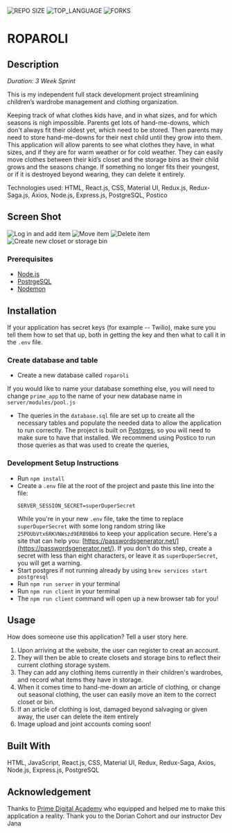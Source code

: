 <!-- ![MIT LICENSE](https://img.shields.io/github/license/scottbromander/the_marketplace.svg?style=flat-square) -->
![REPO SIZE](https://img.shields.io/github/repo-size/scottbromander/the_marketplace.svg?style=flat-square)
![TOP_LANGUAGE](https://img.shields.io/github/languages/top/scottbromander/the_marketplace.svg?style=flat-square)
![FORKS](https://img.shields.io/github/forks/scottbromander/the_marketplace.svg?style=social)

# ROPAROLI

## Description

_Duration: 3 Week Sprint_

This is my independent full stack development project streamlining children’s wardrobe management and clothing organization.

Keeping track of what clothes kids have, and in what sizes, and for which seasons is nigh impossible. Parents get lots of hand-me-downs, which don't always fit their oldest yet, which need to be stored. Then parents may need to store hand-me-downs for their next child until they grow into them. This application will allow parents to see what clothes they have, in what sizes, and if they are for warm weather or for cold weather. They can easily move clothes between their kid’s closet and the storage bins as their child grows and the seasons change. If something no longer fits their youngest, or if it is destroyed beyond wearing, they can delete it entirely. 

Technologies used: HTML, React.js, CSS, Material UI, Redux.js, Redux-Saga.js, Axios, Node.js, Express.js, PostgreSQL, Postico

## Screen Shot

![Log in and add item](https://i.makeagif.com/media/9-16-2022/lxv2zW.gif "roparoli_part_1")
![Move item](https://i.makeagif.com/media/9-16-2022/QecxB6.gif "roparoli_part_2")
![Delete item](https://i.makeagif.com/media/9-16-2022/IFQKUD.gif "roparoli_part_3")
![Create new closet or storage bin](https://i.makeagif.com/media/9-16-2022/MerYYw.gif "roparoli_part_4")

### Prerequisites

- [Node.js](https://nodejs.org/en/)
- [PostrgeSQL](https://www.postgresql.org/)
- [Nodemon](https://nodemon.io/)

## Installation

If your application has secret keys (for example --  Twilio), make sure you tell them how to set that up, both in getting the key and then what to call it in the `.env` file.

### Create database and table

- Create a new database called `roparoli`

If you would like to name your database something else, you will need to change `prime_app` to the name of your new database name in `server/modules/pool.js`

- The queries in the `database.sql` file are set up to create all the necessary tables and populate the needed data to allow the application to run correctly. The project is built on [Postgres](https://www.postgresql.org/download/), so you will need to make sure to have that installed. We recommend using Postico to run those queries as that was used to create the queries, 

### Development Setup Instructions

- Run `npm install`
- Create a `.env` file at the root of the project and paste this line into the file:
  ```
  SERVER_SESSION_SECRET=superDuperSecret
  ```
  While you're in your new `.env` file, take the time to replace `superDuperSecret` with some long random string like `25POUbVtx6RKVNWszd9ERB9Bb6` to keep your application secure. Here's a site that can help you: [https://passwordsgenerator.net/](https://passwordsgenerator.net/). If you don't do this step, create a secret with less than eight characters, or leave it as `superDuperSecret`, you will get a warning.
- Start postgres if not running already by using `brew services start postgresql`
- Run `npm run server` in your terminal
- Run `npm run client` in your terminal
- The `npm run client` command will open up a new browser tab for you!

## Usage
How does someone use this application? Tell a user story here.

1. Upon arriving at the website, the user can register to creat an account. 
2. They will then be able to create closets and storage bins to reflect their current clothing storage system.
3. They can add any clothing items currently in their children's wardrobes, and record what items they have in storage.
4. When it comes time to hand-me-down an article of clothing, or change out seasonal clothing, the user can easily move an item to the correct closet or bin.
5. If an article of clothing is lost, damaged beyond salvaging or given away, the user can delete the item entirely
6. Image upload and joint accounts coming soon!


## Built With

HTML, JavaScript, React.js, CSS, Material UI, Redux, Redux-Saga, Axios, Node.js, Express.js, PostgreSQL


## Acknowledgement
Thanks to [Prime Digital Academy](www.primeacademy.io) who equipped and helped me to make this application a reality. Thank you to the Dorian Cohort and our instructor Dev Jana
